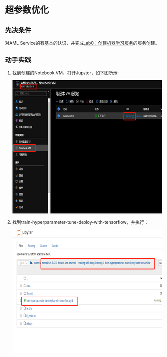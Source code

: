 # 超参数优化


## 先决条件
对AML Service的有基本的认识，并完成[Lab0：创建机器学习服务](https://docs.microsoft.com/zh-cn/azure/machine-learning/service/quickstart-run-cloud-notebook)的服务创建。  

## 动手实践
1. 找到创建的Notebook VM，打开Jupyter，如下图所示:

   <img width="700" height="430" src="./images/lab1-1.png"/>
2. 找到train-hyperparameter-tune-deploy-with-tensorflow，并执行：
   
   <img width="700" height="400" src="./images/lab2-2.png"/>

